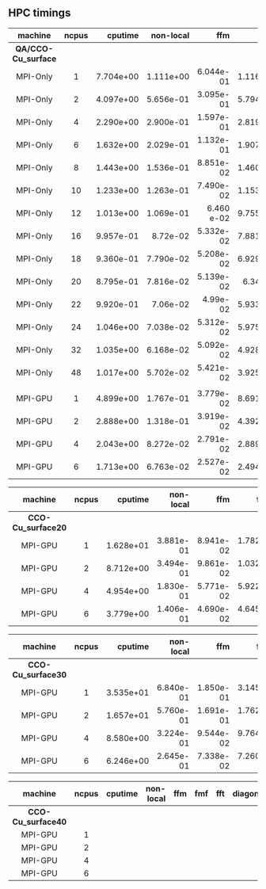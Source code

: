 
## HPC timings
| machine     | ncpus  |   cputime | non-local |       ffm |       fmf |       fft | diagonalize | 
| :----:      | :----: |       ---:|        --:|        --:|        --:|      ---: |          --:|  
| **QA/CCO-Cu_surface**
| MPI-Only    | 1      | 7.704e+00 | 1.111e+00 | 6.044e-01 | 1.116e+00 | 1.872e+00 | 2.167e-02 |
| MPI-Only    | 2      | 4.097e+00 | 5.656e-01 | 3.095e-01 | 5.794e-01 | 1.053e+00 | 1.021e-02 | 
| MPI-Only    | 4      | 2.290e+00 | 2.900e-01 | 1.597e-01 | 2.819e-01 | 5.336e-01 | 9.938e-03 | 
| MPI-Only    | 6      | 1.632e+00 | 2.029e-01 | 1.132e-01 | 1.907e-01 | 3.666e-01 | 2.049e-02 | 
| MPI-Only    | 8      | 1.443e+00 | 1.536e-01 | 8.851e-02 | 1.460e-01 | 2.980e-01 | 9.827e-03 |
| MPI-Only    | 10     | 1.233e+00 | 1.263e-01 | 7.490e-02 | 1.153e-01 | 2.572e-01 | 1.002e-02 |
| MPI-Only    | 12     | 1.013e+00 | 1.069e-01 | 6.460 e-02  | 9.755e-02 | 2.177e-01 | 9.765e-03 | 
| MPI-Only    | 16     | 9.957e-01 | 8.72e-02  | 5.332e-02 | 7.881e-02 | 1.789e-01 | 9.724e-03 | 
| MPI-Only    | 18     | 9.360e-01 | 7.790e-02 | 5.208e-02| 6.929e-02 | 1.674e-01 | 1.174e-02 | 
| MPI-Only    | 20     | 8.795e-01 | 7.816e-02 | 5.139e-02 | 6.34e-02  | 1.530e-01 | 2.859e-02 | 
| MPI-Only    | 22     | 9.920e-01 | 7.06e-02  | 4.99e-02  | 5.933e-02 | 1.408e-01 | 1.129e-02 | 
| MPI-Only    | 24     | 1.046e+00 | 7.038e-02 | 5.312e-02 | 5.975e-02 | 1.432e-01 | 1.416e-02 | 
| MPI-Only    | 32     | 1.035e+00 | 6.168e-02 | 5.092e-02 | 4.928e-02 | 1.356e-01 | 1.380e-02 | 
| MPI-Only    | 48     | 1.017e+00 | 5.702e-02 | 5.421e-02 | 3.925e-02 | 1.278e-01 | 1.487e-02 | 
|      |      |  |  |  |  |  |  | |
| MPI-GPU     | 1     | 4.899e+00 | 1.767e-01 | 3.779e-02 | 8.691e-02 | 2.554e+00 | 9.723e-03 | 
| MPI-GPU     | 2     | 2.888e+00 | 1.318e-01 | 3.919e-02 | 4.392e-02 | 1.645e+00 | 9.405e-03 | 
| MPI-GPU     | 4     | 2.043e+00 | 8.272e-02 | 2.791e-02 | 2.889e-02 | 1.349e+00 | 1.004e-02 | 
| MPI-GPU     | 6     | 1.713e+00 | 6.763e-02 | 2.527e-02 | 2.494e-02 | 1.256e+00 | 9.991e-03 | 


| machine     | ncpus  |   cputime | non-local |       ffm |       fmf |       fft | diagonalize |
| :----:      | :----: |       ---:|        --:|        --:|        --:|      ---: |          --:|
| **CCO-Cu_surface20**
| MPI-GPU     | 1   | 1.628e+01 | 3.881e-01 | 8.941e-02 | 1.782e-01 | 5.377e+00 | 3.050e-02 | 
| MPI-GPU     | 2   | 8.712e+00 | 3.494e-01 | 9.861e-02 | 1.032e-01 | 3.664e+00 | 2.659e-02 |
| MPI-GPU     | 4   | 4.954e+00 | 1.830e-01 | 5.771e-02 | 5.922e-02 | 2.271e+00 | 1.139e-02 |
| MPI-GPU     | 6   | 3.779e+00 | 1.406e-01 | 4.690e-02 | 4.645e-02 | 1.819e+00 | 1.102e-02 | 


| machine     | ncpus  |   cputime | non-local |       ffm |       fmf |       fft | diagonalize |
| :----:      | :----: |       ---:|        --:|        --:|        --:|      ---: |          --:|
| **CCO-Cu_surface30**
| MPI-GPU     | 1   | 3.535e+01 | 6.840e-01  | 1.850e-01  | 3.145e-01 | 9.085+00  | 3.097e-02 | 
| MPI-GPU     | 2   | 1.657e+01 | 5.760e-01  | 1.691e-01  | 1.762e-01 | 5.652e+00 | 1.144e-02 |
| MPI-GPU     | 4   | 8.580e+00 | 3.224e-01  | 9.544e-02  | 9.764e-02 | 3.326e+00 | 1.147e-02|
| MPI-GPU     | 6   | 6.246e+00 | 2.645e-01  | 7.338e-02  | 7.260e-02 | 2.528e+00 | 3.451e-02|  




| machine     | ncpus  |   cputime | non-local |       ffm |       fmf |       fft | diagonalize |
| :----:      | :----: |       ---:|        --:|        --:|        --:|      ---: |          --:|
| **CCO-Cu_surface40**
| MPI-GPU     | 1    |  |  |  |  |  |  |  |
| MPI-GPU     | 2    |  |  |  | |  | |  |
| MPI-GPU     | 4   |  |  |   |  |  | 
| MPI-GPU     | 6   |  |  |   |  | | |  
